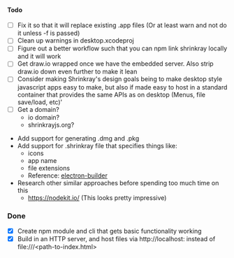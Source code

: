 #### Todo
  - [ ] Fix it so that it will replace existing .app files (Or at least warn and not do it unless -f is passed)
  - [ ] Clean up warnings in desktop.xcodeproj
  - [ ] Figure out a better workflow such that you can npm link shrinkray locally and it will work
  - [ ] Get draw.io wrapped once we have the embedded server. Also strip draw.io down even further to make it lean
  - [ ] Consider making Shrinkray's design goals being to make desktop style javascript apps easy to make, but also if made
        easy to host in a standard container that provides the same APIs as on desktop (Menus, file save/load, etc)'
  - [ ] Get a domain?
    - io domain?
    - shrinkrayjs.org?
  - Add support for generating .dmg and .pkg
  - Add support for .shrinkray file that specifies things like:
    - icons
	- app name
	- file extensions
	- Reference: [electron-builder](https://github.com/electron-userland/electron-builder)
  - Research other similar approaches before spending too much time on this
    - https://nodekit.io/ (This looks pretty impressive)

### Done
- [x] Create npm module and cli that gets basic functionality working
- [x] Build in an HTTP server, and host files via http://localhost:<port> instead of file:///<path-to-index.html>
